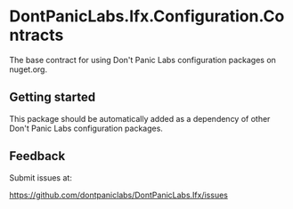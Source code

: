 # DontPanicLabs.Ifx.Configuration.Contracts

The base contract for using Don't Panic Labs configuration packages on nuget.org.

## Getting started

This package should be automatically added as a dependency of other Don't Panic Labs configuration packages.

## Feedback

Submit issues at:

https://github.com/dontpaniclabs/DontPanicLabs.Ifx/issues